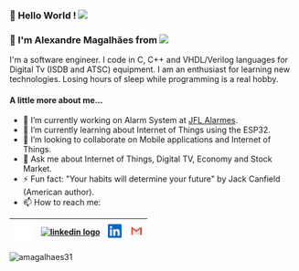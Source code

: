 ### 👋 Hello World !  <img src="https://github.com/TheDudeThatCode/TheDudeThatCode/blob/master/Assets/Earth.gif" width="24px">

### :man: I'm Alexandre Magalhães from <img src="https://media.giphy.com/media/L1RCuTvmJILT2/giphy.gif" width="42px">

I'm a software engineer. I code in C, C++ and VHDL/Verilog languages for Digital Tv (ISDB and ATSC) equipment. 
I am an enthusiast for learning new technologies. Losing hours of sleep while programming is a real hobby.

#### A little more about me... 

- 🔭 I’m currently working on Alarm System at [JFL Alarmes](https://jflalarmes.com.br/).
- 🌱 I’m currently learning about Internet of Things using the ESP32. 
- 👯 I’m looking to collaborate on Mobile applications and Internet of Things.
- 💬 Ask me about Internet of Things, Digital TV, Economy and Stock Market.
- ⚡ Fun fact: "Your habits will determine your future" by Jack Canfield (American author).
- 📫 How to reach me: 

| [<img src="https://raw.githubusercontent.com/Delta456/Delta456/master/img/github.png" alt="github logo" width="34">](https://github.com/amagalhaes) |  [<img src="https://www.vectorlogo.zone/logos/wordpress/wordpress-icon.svg" alt="linkedin logo" width="24">](https://dascoisastech.wordpress.com/) | [<img src="https://github.com/Amchuz/Amchuz/blob/master/linkedin.jpeg" alt="linkedin logo" width="24">](https://br.linkedin.com/in/alexandre-magalh%C3%A3es-1919a68b) | [<img src="https://github.com/Amchuz/Amchuz/blob/master/gmail.jpeg" alt="gmail logo" width="24">](mailto:alexandremagalhaes31@gmail.com)
|---|---|---|---|


  
<img src="https://komarev.com/ghpvc/?username=amagalhaes31" alt="amagalhaes31" />
